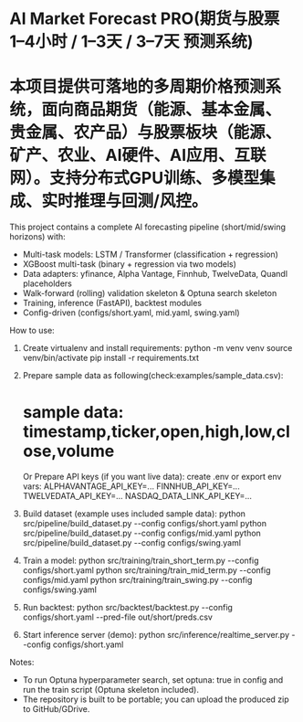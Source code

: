 AI Market Forecast PRO(期货与股票 1–4小时 / 1–3天 / 3–7天 预测系统)
=====================
本项目提供**可落地**的多周期价格预测系统，面向**商品期货（能源、基本金属、贵金属、农产品）**与**股票板块（能源、矿产、农业、AI硬件、AI应用、互联网）**。支持**分布式GPU训练**、**多模型集成**、**实时推理**与**回测/风控**。
======================

This project contains a complete AI forecasting pipeline (short/mid/swing horizons) with:
- Multi-task models: LSTM / Transformer (classification + regression)
- XGBoost multi-task (binary + regression via two models)
- Data adapters: yfinance, Alpha Vantage, Finnhub, TwelveData, Quandl placeholders
- Walk-forward (rolling) validation skeleton & Optuna search skeleton
- Training, inference (FastAPI), backtest modules
- Config-driven (configs/short.yaml, mid.yaml, swing.yaml)

How to use:
1) Create virtualenv and install requirements:
   python -m venv venv
   source venv/bin/activate
   pip install -r requirements.txt

2) Prepare sample data as following(check:examples/sample_data.csv):
      #    sample data: timestamp,ticker,open,high,low,close,volume

   Or Prepare API keys (if you want live data): create .env or export env vars:
   ALPHAVANTAGE_API_KEY=...
   FINNHUB_API_KEY=...
   TWELVEDATA_API_KEY=...
   NASDAQ_DATA_LINK_API_KEY=...

3) Build dataset (example uses included sample data):
   python src/pipeline/build_dataset.py --config configs/short.yaml
   python src/pipeline/build_dataset.py --config configs/mid.yaml
   python src/pipeline/build_dataset.py --config configs/swing.yaml

4) Train a model:
   python src/training/train_short_term.py --config configs/short.yaml
   python src/training/train_mid_term.py   --config configs/mid.yaml
   python src/training/train_swing.py      --config configs/swing.yaml

5) Run backtest:
   python src/backtest/backtest.py --config configs/short.yaml --pred-file out/short/preds.csv

6) Start inference server (demo):
   python src/inference/realtime_server.py --config configs/short.yaml

Notes:
- To run Optuna hyperparameter search, set optuna: true in config and run the train script (Optuna skeleton included).
- The repository is built to be portable; you can upload the produced zip to GitHub/GDrive.

